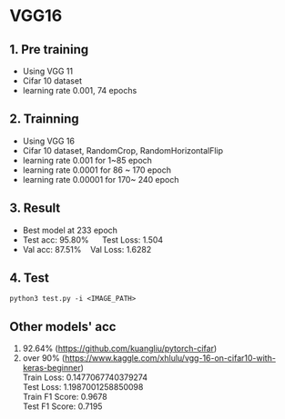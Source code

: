 # VGG16

## 1. Pre training
 - Using VGG 11
 - Cifar 10 dataset
 - learning rate 0.001, 74 epochs
 
## 2. Trainning
 - Using VGG 16
 - Cifar 10 dataset, RandomCrop, RandomHorizontalFlip 
 - learning rate 0.001 for 1~85 epoch
 - learning rate 0.0001 for 86 ~ 170 epoch
 - learning rate 0.00001 for 170~ 240 epoch

## 3. Result
 - Best model at 233 epoch
 - Test acc: 95.80% &nbsp;&nbsp;&nbsp;&nbsp; Test Loss: 1.504
 - Val acc: 87.51% &nbsp;&nbsp; Val Loss: 1.6282
 
## 4. Test
`` python3 test.py -i <IMAGE_PATH> ``

## Other models' acc
 1. 92.64% (https://github.com/kuangliu/pytorch-cifar)
 2. over 90% (https://www.kaggle.com/xhlulu/vgg-16-on-cifar10-with-keras-beginner)  
   Train Loss: 0.1477067740379274  
   Test Loss: 1.1987001258850098  
   Train F1 Score: 0.9678  
   Test F1 Score: 0.7195  
